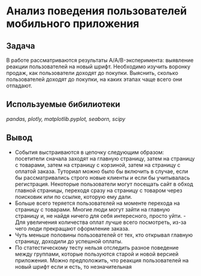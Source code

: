 # Анализ поведения пользователей мобильного приложения
## Задача
В работе рассматриваются результаты A/A/B-эксперимента: выявление реакции пользователей на новый шрифт. Необходимо изучить воронку продаж, как пользователи доходят до покупки. Выяснить, сколько пользователей доходят до покупки, на каких этапах чаще всего они отпадают.
## Используемые бибилиотеки
*pandas, plotly, matplotlib.pyplot, seaborn, scipy*
## Вывод
- События выстраиваются в цепочку следующим образом: посетители сначала заходят на главную страницу, затем на страницу с товарами, затем на страницу с корзиной, затем на страницу с оплатой заказа. Туториал можно было бы включить в случае, если бы рассматривались строго новые клиенты и если бы учитывалась регистрация. Некоторые пользователи могут посещать сайт в обход главной страницы, переходя сразу на страницу с товаром через поисковик или по ссылке, которую ему дали.
- Больше всего теряется пользователей на моменте перехода на страницу с товарами. Многие люди могут зайти на главную страницу и, не найдя ничего для себя интересного, просто уйти. - Для увеличения количества оплат лучше всего посмотреть, из-за чего люди прекращают оформление заказа.
- Чуть меньше половины пользователей от тех, кто открывал главную страницу, доходили до успешной оплаты.
- По статестическому тесту нельзя отследить разное поведение между группами, которые пользуются старой и новой версией приложения. Можно предположить, что реакция пользователей на новый шрифт если и есть, то незначительная
